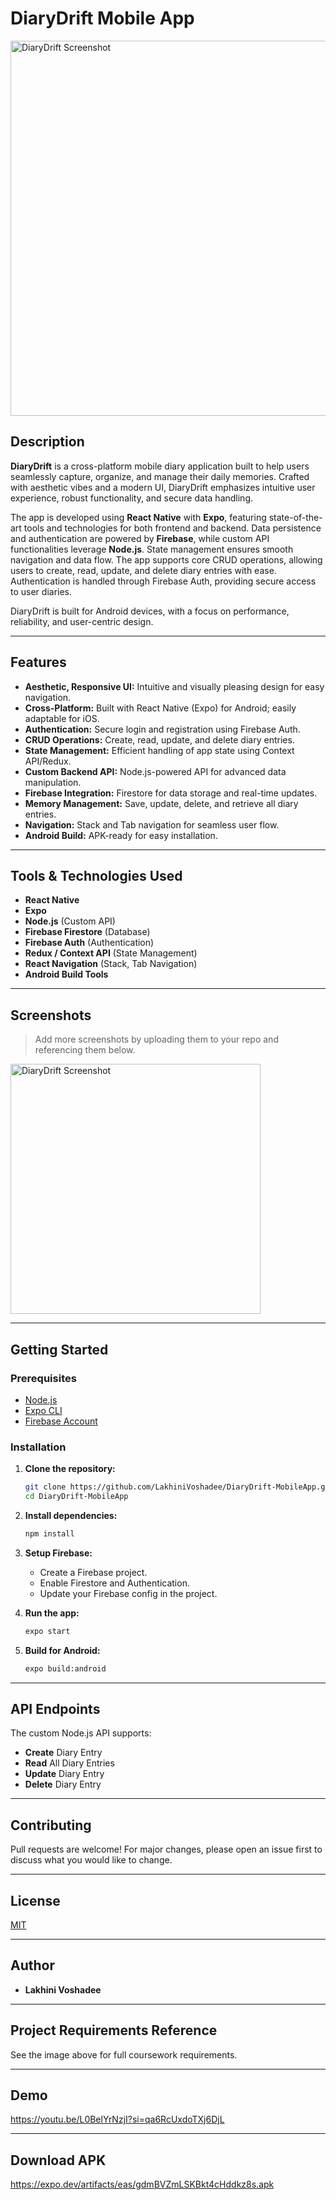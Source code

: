 # DiaryDrift Mobile App

<img src="image1" alt="DiaryDrift Screenshot" width="600"/>

## Description

**DiaryDrift** is a cross-platform mobile diary application built to help users seamlessly capture, organize, and manage their daily memories. Crafted with aesthetic vibes and a modern UI, DiaryDrift emphasizes intuitive user experience, robust functionality, and secure data handling.

The app is developed using **React Native** with **Expo**, featuring state-of-the-art tools and technologies for both frontend and backend. Data persistence and authentication are powered by **Firebase**, while custom API functionalities leverage **Node.js**. State management ensures smooth navigation and data flow. The app supports core CRUD operations, allowing users to create, read, update, and delete diary entries with ease. Authentication is handled through Firebase Auth, providing secure access to user diaries.

DiaryDrift is built for Android devices, with a focus on performance, reliability, and user-centric design.

---

## Features

- **Aesthetic, Responsive UI:** Intuitive and visually pleasing design for easy navigation.
- **Cross-Platform:** Built with React Native (Expo) for Android; easily adaptable for iOS.
- **Authentication:** Secure login and registration using Firebase Auth.
- **CRUD Operations:** Create, read, update, and delete diary entries.
- **State Management:** Efficient handling of app state using Context API/Redux.
- **Custom Backend API:** Node.js-powered API for advanced data manipulation.
- **Firebase Integration:** Firestore for data storage and real-time updates.
- **Memory Management:** Save, update, delete, and retrieve all diary entries.
- **Navigation:** Stack and Tab navigation for seamless user flow.
- **Android Build:** APK-ready for easy installation.

---

## Tools & Technologies Used

- **React Native**
- **Expo**
- **Node.js** (Custom API)
- **Firebase Firestore** (Database)
- **Firebase Auth** (Authentication)
- **Redux / Context API** (State Management)
- **React Navigation** (Stack, Tab Navigation)
- **Android Build Tools**

---

## Screenshots

> Add more screenshots by uploading them to your repo and referencing them below.

<img src="image1" alt="DiaryDrift Screenshot" width="400"/>

---

## Getting Started

### Prerequisites

- [Node.js](https://nodejs.org/)
- [Expo CLI](https://docs.expo.dev/get-started/installation/)
- [Firebase Account](https://firebase.google.com/)

### Installation

1. **Clone the repository:**
   ```bash
   git clone https://github.com/LakhiniVoshadee/DiaryDrift-MobileApp.git
   cd DiaryDrift-MobileApp
   ```

2. **Install dependencies:**
   ```bash
   npm install
   ```

3. **Setup Firebase:**
   - Create a Firebase project.
   - Enable Firestore and Authentication.
   - Update your Firebase config in the project.

4. **Run the app:**
   ```bash
   expo start
   ```

5. **Build for Android:**
   ```bash
   expo build:android
   ```

---

## API Endpoints

The custom Node.js API supports:
- **Create** Diary Entry
- **Read** All Diary Entries
- **Update** Diary Entry
- **Delete** Diary Entry

---

## Contributing

Pull requests are welcome! For major changes, please open an issue first to discuss what you would like to change.

---

## License

[MIT](LICENSE)

---

## Author

- **Lakhini Voshadee**

---

## Project Requirements Reference

See the image above for full coursework requirements.

---

## Demo

https://youtu.be/L0BelYrNzjI?si=qa6RcUxdoTXj6DjL

---

## Download APK

https://expo.dev/artifacts/eas/gdmBVZmLSKBkt4cHddkz8s.apk
